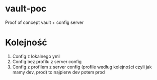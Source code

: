 # vault-poc
Proof of concept vault + config server 


# Kolejność 

1. Config z lokalnego yml
2. Config bez profilu z server config
3. Config z profilem z server config  (profile według kolejności czyli jak mamy dev, prod) to najpierw dev potem prod